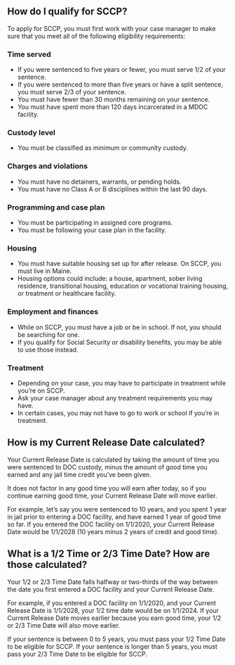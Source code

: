 ## How do I qualify for SCCP?

To apply for SCCP, you must first work with your case manager to make sure that you meet all of the following eligibility requirements:

### Time served

- If you were sentenced to five years or fewer, you must serve 1/2 of your sentence.
- If you were sentenced to more than five years or have a split sentence, you must serve 2/3 of your sentence.
- You must have fewer than 30 months remaining on your sentence.
- You must have spent more than 120 days incarcerated in a MDOC facility.

### Custody level

- You must be classified as minimum or community custody.

### Charges and violations

- You must have no detainers, warrants, or pending holds.
- You must have no Class A or B disciplines within the last 90 days.

### Programming and case plan

- You must be participating in assigned core programs.
- You must be following your case plan in the facility.

### Housing

- You must have suitable housing set up for after release. On SCCP, you must live in Maine.
- Housing options could include: a house, apartment, sober living residence, transitional housing, education or vocational training housing, or treatment or healthcare facility.

### Employment and finances

- While on SCCP, you must have a job or be in school. If not, you should be searching for one.
- If you qualify for Social Security or disability benefits, you may be able to use those instead.

### Treatment

- Depending on your case, you may have to participate in treatment while you’re on SCCP.
- Ask your case manager about any treatment requirements you may have.
- In certain cases, you may not have to go to work or school if you’re in treatment.

## How is my Current Release Date calculated?

Your Current Release Date is calculated by taking the amount of time you were sentenced to DOC custody, minus the amount of good time you earned and any jail time credit you’ve been given.

It does not factor in any good time you will earn after today, so if you continue earning good time, your Current Release Date will move earlier.

For example, let’s say you were sentenced to 10 years, and you spent 1 year in jail prior to entering a DOC facility, and have earned 1 year of good time so far. If you entered the DOC facility on 1/1/2020, your Current Release Date would be 1/1/2028 (10 years minus 2 years of credit and good time).

## What is a 1/2 Time or 2/3 Time Date? How are those calculated?

Your 1/2 or 2/3 Time Date falls halfway or two-thirds of the way between the date you first entered a DOC facility and your Current Release Date.

For example, if you entered a DOC facility on 1/1/2020, and your Current Release Date is 1/1/2028, your 1/2 time date would be on 1/1/2024. If your Current Release Date moves earlier because you earn good time, your 1/2 or 2/3 Time Date will also move earlier.

If your sentence is between 0 to 5 years, you must pass your 1/2 Time Date to be eligible for SCCP. If your sentence is longer than 5 years, you must pass your 2/3 Time Date to be eligible for SCCP.

<ProgressPageTeaser />
